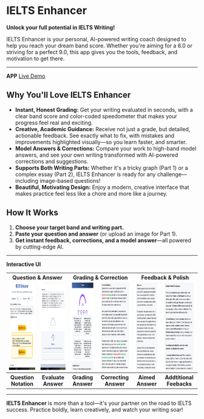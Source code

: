 # IELTS Enhancer

**Unlock your full potential in IELTS Writing!**

IELTS Enhancer is your personal, AI-powered writing coach designed to help you reach your dream band score. Whether you're aiming for a 6.0 or striving for a perfect 9.0, this app gives you the tools, feedback, and motivation to get there.

---

**APP** [Live Demo](https://ielts-writing-boost.vercel.app)

## Why You'll Love IELTS Enhancer

- **Instant, Honest Grading:** Get your writing evaluated in seconds, with a clear band score and color-coded speedometer that makes your progress feel real and exciting.
- **Creative, Academic Guidance:** Receive not just a grade, but detailed, actionable feedback. See exactly what to fix, with mistakes and improvements highlighted visually—so you learn faster, and smarter.
- **Model Answers & Corrections:** Compare your work to high-band model answers, and see your own writing transformed with AI-powered corrections and suggestions.
- **Supports Both Writing Parts:** Whether it's a tricky graph (Part 1) or a complex essay (Part 2), IELTS Enhancer is ready for any challenge—including image-based questions!
- **Beautiful, Motivating Design:** Enjoy a modern, creative interface that makes practice feel less like a chore and more like a journey.

## How It Works
1. **Choose your target band and writing part.**
2. **Paste your question and answer** (or upload an image for Part 1).
3. **Get instant feedback, corrections, and a model answer**—all powered by cutting-edge AI.

---
**Interactive UI**
<div align="center">
  <table>
    <tr>
      <th colspan="2" style="text-align:center;"><strong>Question & Answer</strong></th>
      <th colspan="2" style="text-align:center;"><strong>Grading & Correction</strong></th>
      <th colspan="2" style="text-align:center;"><strong>Feedback & Polish</strong></th>
    </tr>
    <tr>
      <td><img src="imgsrc/demo1.png" alt="Question Notation" width="120" height="230"/></td>
      <td><img src="imgsrc/demo2.png" alt="Evaluate Answer" width="120" height="230"/></td>
      <td><img src="imgsrc/demo3.png" alt="Grading Answer" width="120" height="230"/></td>
      <td><img src="imgsrc/demo4.png" alt="Correcting Answer" width="120" height="230"/></td>
      <td><img src="imgsrc/demo5.png" alt="Aimed Answer" width="120" height="230"/></td>
      <td><img src="imgsrc/demo6.png" alt="Addtitional Feebacks" width="120" height="230"/></td>
    </tr>
    <tr>
      <th colspan="1" style="text-align:center;"><strong>Question Notation</strong></th>
      <th colspan="1" style="text-align:center;"><strong>Evaluate Answer</strong></th>
      <th colspan="1" style="text-align:center;"><strong>Grading Answer</strong></th>
      <th colspan="1" style="text-align:center;"><strong>Correcting Answer</strong></th>
      <th colspan="1" style="text-align:center;"><strong>Aimed Answer</strong></th>
      <th colspan="1" style="text-align:center;"><strong>Addtitional Feebacks</strong></th>
    </tr>
  </table>
</div>

---

**IELTS Enhancer** is more than a tool—it's your partner on the road to IELTS success. Practice boldly, learn creatively, and watch your writing soar!
